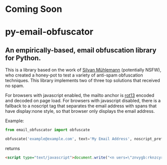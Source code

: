 # Coming Soon

# py-email-obfuscator

## An empirically-based, email obfuscation library for Python.

This is a library based on the work of
[Silvan Mühlemann](http://techblog.tilllate.com/2008/07/20/ten-methods-to-obfuscate-e-mail-addresses-compared/)
(potentially NSFW), who created a honey-pot to test a variety of anti-spam
obfuscation techniques. This library implements two of three top solutions that
received no spam.

For browsers with javascript enabled, the mailto anchor is
[rot13](http://en.wikipedia.org/wiki/ROT13) encoded and decoded on page load.
For browsers with javascript disabled, there is a fallback to a noscript tag
that separates the email address with spans that have display:none style, so
that browser only displays the email address.

Example:

```python
from email_obfuscator import obfuscate

obfuscate('example@example.com', text='My Email Address', noscript_preface='My Email Address: ')
```

returns

```html
<script type="text/javascript">document.write("<n uers=\"znvygb:rknzcyr@rkncyr.pbz\" ery=\"absbyybj\">Zl Rznvy Nqqerff</n>".replace(/[a-zA-Z]/g,function(e){return String.fromCharCode((e<="Z"?90:122)>=(e=e.charCodeAt(0)+13)?e:e-26)}));</script><noscript>My Email Address: <span class="obfuscated-email-noscript"><strong><u>exampl<span style="display:none;">null</span>e@exap<span style="display:none;">null</span>le.com</u></strong></span></noscript>
```

